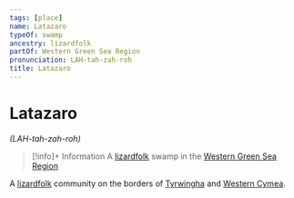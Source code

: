 ```yaml
---
tags: [place]
name: Latazaro
typeOf: swamp
ancestry: lizardfolk
partOf: Western Green Sea Region
pronunciation: LAH-tah-zah-roh
title: Latazaro
---
```


# Latazaro
*(LAH-tah-zah-roh)*
>[!info]+ Information
> A [lizardfolk](<../../../species/children-of-the-embodied-gods/lizardfolk/lizardfolk.md>) swamp in the [Western Green Sea Region](<../western-green-sea-region.md>)

A [lizardfolk](<../../../species/children-of-the-embodied-gods/lizardfolk/lizardfolk.md>) community on the borders of [Tyrwingha](<../../greater-sembara/tyrwingha/tyrwingha.md>) and [Western Cymea](<./western-cymea.md>). 